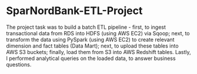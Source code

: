 # SparNordBank-ETL-Project

The project task was to build a batch ETL pipeline - first, to ingest transactional data from RDS into HDFS (using AWS EC2) via Sqoop; next, to transform the data using PySpark (using AWS EC2) to create relevant dimension and fact tables (Data Mart); next, to upload these tables into AWS S3 buckets; finally, load them from S3 into AWS Redshift tables. Lastly, I performed analytical queries on the loaded data, to answer business questions.
